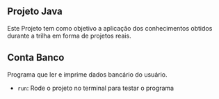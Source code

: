 ## Projeto Java

Este Projeto tem como objetivo a aplicação dos conhecimentos obtidos durante a trilha em forma de projetos reais.

## Conta Banco

Programa que ler e imprime dados bancário do usuário.

- `run`: Rode o projeto no terminal para testar o programa



